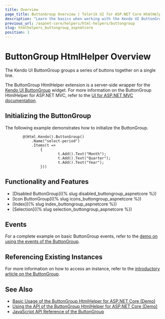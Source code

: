 ```yaml
---
title: Overview
page_title: ButtonGroup Overview | Telerik UI for ASP.NET Core HtmlHelpers
description: "Learn the basics when working with the Kendo UI ButtonGroup HtmlHelper for ASP.NET Core (MVC 6 or ASP.NET Core MVC)."
previous_url: /aspnet-core/helpers/html-helpers/buttongroup
slug: htmlhelpers_buttongroup_aspnetcore
position: 1
---
```


# ButtonGroup HtmlHelper Overview

The Kendo UI ButtonGroup groups a series of buttons together on a single line.

The ButtonGroup HtmlHelper extension is a server-side wrapper for the [Kendo UI ButtonGroup](https://demos.telerik.com/kendo-ui/buttongroup/index) widget. For more information on the ButtonGroup HtmlHelper for ASP.NET MVC, refer to the [UI for ASP.NET MVC documentation](http://docs.telerik.com/aspnet-mvc/helpers/buttongroup/overview).

## Initializing the ButtonGroup

The following example demonstrates how to initialize the ButtonGroup.

```
        @(Html.Kendo().ButtonGroup()
            .Name("select-period")
            .Items(t =>
                {
                        t.Add().Text("Month");
                        t.Add().Text("Quarter");
                        t.Add().Text("Year");
                }))
```

## Functionality and Features

* [Disabled ButtonGroup]({% slug disabled_buttongroup_aspnetcore %})
* [Icon ButtonGroup]({% slug icons_buttongroup_aspnetcore %})
* [Index]({% slug index_buttongroup_aspnetcore %})
* [Selection]({% slug selection_buttongroup_aspnetcore %})

## Events

For a complete example on basic ButtonGroup events, refer to the [demo on using the events of the ButtonGroup](https://demos.telerik.com/aspnet-core/buttongroup/events).

## Referencing Existing Instances

For more information on how to access an instance, refer to the [introductory article on the ButtonGroup](http://docs.telerik.com/kendo-ui/controls/navigation/buttongroup/overview).

## See Also

* [Basic Usage of the ButtonGroup HtmlHelper for ASP.NET Core (Demo)](https://demos.telerik.com/aspnet-core/buttongroup)
* [Using the API of the ButtonGroup HtmlHelper for ASP.NET Core (Demo)](https://demos.telerik.com/aspnet-core/buttongroup/api)
* [JavaScript API Reference of the ButtonGroup](http://docs.telerik.com/kendo-ui/api/javascript/ui/buttongroup)
